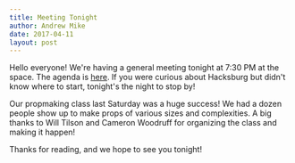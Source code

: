 ```yaml
---
title: Meeting Tonight
author: Andrew Mike
date: 2017-04-11
layout: post
---
```


Hello everyone!  We're having a general meeting tonight at 7:30 PM at the space. The agenda is [here](https://wiki.hacksburg.org/meetings:2017-04-11_general_meeting). If you were curious about Hacksburg but didn't know where to start, tonight's the night to stop by!

Our propmaking class last Saturday was a huge success! We had a dozen people show up to make props of various sizes and complexities. A big thanks to Will Tilson and Cameron Woodruff for organizing the class and making it happen!

Thanks for reading, and we hope to see you tonight!
